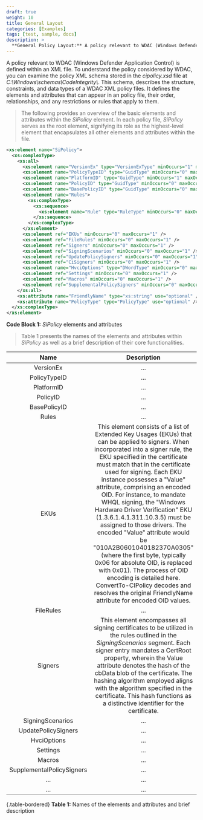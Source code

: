 ```yaml
---
draft: true
weight: 10
title: General Layout
categories: [Examples]
tags: [test, sample, docs]
description: >
  **General Policy Layout:** A policy relevant to WDAC (Windows Defender Application Control) is defined within an XML file. To understand the policy considered by WDAC, you can examine the policy XML schema stored in the _cipolicy.xsd_ file at _C:\Windows\schemas\CodeIntegrity\\_. 
---
```


A policy relevant to WDAC (Windows Defender Application Control) is defined within an XML file. To understand the policy considered by WDAC, you can examine the policy XML schema stored in the _cipolicy.xsd_ file at _C:\Windows\schemas\CodeIntegrity\\_. This schema, describes the structure, constraints, and data types of a WDAC XML policy files. It defines the elements and attributes that can appear in an policy file, their order, relationships, and any restrictions or rules that apply to them.

> The following provides an overview of the basic elements and attributes within the _SiPolicy_ element. In each policy file, _SiPolicy_ serves as the root element, signifying its role as the highest-level element that encapsulates all other elements and attributes within the file.

```xsd
<xs:element name="SiPolicy">
  <xs:complexType>
    <xs:all>
      <xs:element name="VersionEx" type="VersionExType" minOccurs="1" maxOccurs="1" />
      <xs:element name="PolicyTypeID" type="GuidType" minOccurs="0" maxOccurs="1" />
      <xs:element name="PlatformID" type="GuidType" minOccurs="1" maxOccurs="1" />
      <xs:element name="PolicyID" type="GuidType" minOccurs="0" maxOccurs="1" />
      <xs:element name="BasePolicyID" type="GuidType" minOccurs="0" maxOccurs="1" />
      <xs:element name="Rules">
        <xs:complexType>
          <xs:sequence>
            <xs:element name="Rule" type="RuleType" minOccurs="0" maxOccurs="65535" />
          </xs:sequence>
        </xs:complexType>
      </xs:element>
      <xs:element ref="EKUs" minOccurs="0" maxOccurs="1" />
      <xs:element ref="FileRules" minOccurs="0" maxOccurs="1" />
      <xs:element ref="Signers" minOccurs="0" maxOccurs="1" />
      <xs:element ref="SigningScenarios" minOccurs="0" maxOccurs="1" />
      <xs:element ref="UpdatePolicySigners" minOccurs="0" maxOccurs="1" />
      <xs:element ref="CiSigners" minOccurs="0" maxOccurs="1" />
      <xs:element name="HvciOptions" type="DWordType" minOccurs="0" maxOccurs="1" />
      <xs:element ref="Settings" minOccurs="0" maxOccurs="1" />
      <xs:element ref="Macros" minOccurs="0" maxOccurs="1" />
      <xs:element ref="SupplementalPolicySigners" minOccurs="0" maxOccurs="1" />
    </xs:all>
    <xs:attribute name="FriendlyName" type="xs:string" use="optional" />
    <xs:attribute name="PolicyType" type="PolicyType" use="optional" />
  </xs:complexType>
</xs:element>
```
**Code Block 1:** _SiPolicy_ elements and attributes
> Table 1 presents the names of the elements and attributes within _SiPolicy_ as well as a brief description of their core functionalities.

| Name    | Description |
| :--------: | :---------------: |
| VersionEx   | ...               |
| PolicyTypeID   | ...               |
| PlatformID   | ...               |
| PolicyID   | ...               |
| BasePolicyID   | ...               |
| Rules   | ...               |
| EKUs | This element consists of a list of Extended Key Usages (EKUs) that can be applied to signers. When incorporated into a signer rule, the EKU specified in the certificate must match that in the certificate used for signing. Each EKU instance possesses a "Value" attribute, comprising an encoded OID. For instance, to mandate WHQL signing, the "Windows Hardware Driver Verification" EKU (1.3.6.1.4.1.311.10.3.5) must be assigned to those drivers. The encoded "Value" attribute would be "010A2B0601040182370A0305" (where the first byte, typically 0x06 for absolute OID, is replaced with 0x01). The process of OID encoding is detailed here. ConvertTo-CIPolicy decodes and resolves the original FriendlyName attribute for encoded OID values. |
| FileRules   | ...               |
| Signers | This element encompasses all signing certificates to be utilized in the rules outlined in the _SigningScenarios_ segment. Each signer entry mandates a CertRoot property, wherein the Value attribute denotes the hash of the cbData blob of the certificate. The hashing algorithm employed aligns with the algorithm specified in the certificate. This hash functions as a distinctive identifier for the certificate. |
| SigningScenarios   | ...               |
| UpdatePolicySigners   | ...               |
| HvciOptions   | ...               |
| Settings   | ...               |
| Macros   | ...               |
| SupplementalPolicySigners   | ...               |
| ...   | ...               |
| ...   | ...               |
{.table-bordered}
**Table 1:** Names of the elements and attributes and brief description

